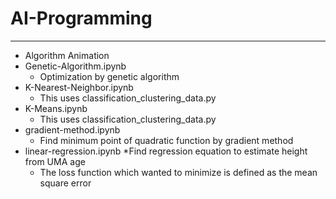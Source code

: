 # AI-Programming
------------------------------
* Algorithm Animation
* Genetic-Algorithm.ipynb
  * Optimization by genetic algorithm
* K-Nearest-Neighbor.ipynb
  * This uses classification_clustering_data.py
* K-Means.ipynb
  * This uses classification_clustering_data.py
* gradient-method.ipynb
  * Find minimum point of quadratic function by gradient method
* linear-regression.ipynb
  *Find regression equation to estimate height from UMA age  
  * The loss function which wanted to minimize is defined as the mean square error

